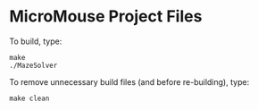 # MicroMouse Project Files

To build, type:
```
make
./MazeSolver
```

To remove unnecessary build files (and before re-building), type:
```
make clean
```

